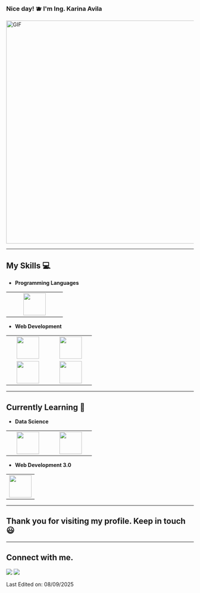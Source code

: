    ###   Nice day! 🫐 I'm Ing. Karina Avila
<img alt="GIF" src="https://www.baque.com/wp-content/uploads/2016/08/leer-con-un-buen-cafe.jpg" width = 600/>

<hr>

## My Skills :computer:

- **Programming Languages**
<table>
<tbody>
 <tr>
<td align="center" width="50%">
<img height=60px src="https://www.vectorlogo.zone/logos/python/python-ar21.svg"> 
</td>


</tr>

</tbody>
</table>


- **Web Development**
<table>
<tbody>
 <tr>
<td align="center" width="33%">
<img height=60px src="https://www.vectorlogo.zone/logos/w3_html5/w3_html5-ar21.svg"> 
</td>



<td align="center" width="33%">
<img height=60px src="https://www.vectorlogo.zone/logos/getbootstrap/getbootstrap-ar21.svg"> 
</td>

</tr>

 <tr>
<td align="center" width="33%">
<img height=60px src="https://www.vectorlogo.zone/logos/javascript/javascript-ar21.svg"> 
</td>



<td align="center" width="33%">
<img height=60px src="https://www.vectorlogo.zone/logos/mysql/mysql-ar21.svg"> 
</td>

</tr>

</tbody>
</table>

<hr>

## Currently Learning :beginner:

- **Data Science**

<table>
<tbody>
 <tr>
<td align="center" width="33%">
<img height=60px src="https://www.vectorlogo.zone/logos/numpy/numpy-ar21.svg"> 
</td>

<td align="center" width="33%">
<img height=60px src="https://upload.wikimedia.org/wikipedia/commons/e/ed/Pandas_logo.svg"> 
</td>


</tr>

</tbody>
</table>

- **Web Development 3.0**
<table>
<tbody>
 <tr>
<td align="center" width="100%">
<img height=60px src="https://campus.ethkipu.org/pluginfile.php/1/theme_moove/logo/1757342371/ethkipu-logo.svg"> 
</td>

</tr>

</tbody>
</table>


<hr>

## Thank you for visiting my profile. Keep in touch :smiley:


<hr>

## Connect with me. 

<p>
<a href="https://github.com/Ing-KAvila"><img src="https://img.shields.io/badge/-Ing K Avila-black?logo=github&style=flat-square"/></a>
<a href="mailto:oktrasladosaccesibles@gmail.com"><img src="https://img.shields.io/badge/-oktrasladosaccesibles@gmail.com-black?logo=gmail&style=flat-square"/></a>
</p>

<p>
Last Edited on: 08/09/2025
</p>
